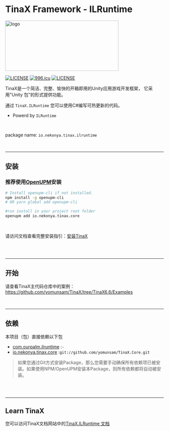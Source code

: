# TinaX Framework - ILRuntime

<img src="https://github.com/yomunsam/TinaX.Core/raw/master/readme_res/logo.png" width = "360" height = "160" alt="logo" align=center />

[![LICENSE](https://img.shields.io/badge/license-NPL%20(The%20996%20Prohibited%20License)-blue.svg)](https://github.com/996icu/996.ICU/blob/master/LICENSE)
<a href="https://996.icu"><img src="https://img.shields.io/badge/link-996.icu-red.svg" alt="996.icu"></a>
[![LICENSE](https://camo.githubusercontent.com/890acbdcb87868b382af9a4b1fac507b9659d9bf/68747470733a2f2f696d672e736869656c64732e696f2f62616467652f6c6963656e73652d4d49542d626c75652e737667)](https://github.com/yomunsam/TinaX/blob/master/LICENSE)

<!-- [![LICENSE](https://camo.githubusercontent.com/3867ce531c10be1c59fae9642d8feca417d39b58/68747470733a2f2f696d672e736869656c64732e696f2f6769746875622f6c6963656e73652f636f6f6b6965592f596561726e696e672e737667)](https://github.com/yomunsam/TinaX/blob/master/LICENSE) -->

TinaX是一个简洁、完整、愉快的开箱即用的Unity应用游戏开发框架， 它采用"Unity 包"的形式提供功能。

通过 `TinaX.ILRuntime` 您可以使用C#编写可热更新的代码。

- Powerd by `ILRuntime`

<br>

package name: `io.nekonya.tinax.ilruntime`

<br>

------

## 安装

### 推荐使用[OpenUPM](https://openupm.com/)安装

``` bash
# Install openupm-cli if not installed.
npm install -g openupm-cli
# OR yarn global add openupm-cli

#run install in your project root folder
openupm add io.nekonya.tinax.core
```

<br>

请访问文档查看完整安装指引：[安装TinaX](https://tinax.corala.space/#/cmn-hans/tinax/install/install_tinax)

<br><br>

------

## 开始

请查看TinaX主代码仓库中的案例：https://github.com/yomunsam/TinaX/tree/TinaX6.6/Examples

<br>

------


## 依赖

本项目（包）直接依赖以下包

- [com.ourpalm.ilruntime](https://github.com/Ourpalm/ILRuntime) :`-`
- [io.nekonya.tinax.core](https://github.com/yomunsam/tinax.core) :`git://github.com/yomunsam/TinaX.Core.git`

> 如果您通过Git方式安装Package，那么您需要手动确保所有依赖项已被安装。如果使用NPM/OpenUPM安装本Package，则所有依赖都将自动被安装。 

<br><br>

------

## Learn TinaX

您可以访问TinaX文档网站中的[TinaX.ILRuntime 文档](http://tinax.corala.space/#/cmn-hans/ilruntime/README)
